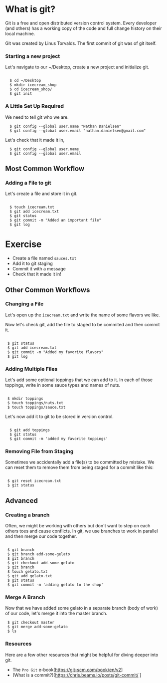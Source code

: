 # What is git?

Git is a free and open distributed version control system. Every developer (and others) has a working copy of the code and full change history on their local machine.

Git was created by Linus Torvalds. The first commit of git was of git itself.

### Starting a new project

Let's navigate to our ~/Desktop, create a new project and initialize git.

```

  $ cd ~/Desktop
  $ mkdir icecream_shop
  $ cd icecream_shop/
  $ git init

```

### A Little Set Up Required

We need to tell git who we are. 

```
  $ git config --global user.name "Nathan Danielsen"
  $ git config --global user.email "nathan.danielsen@gmail.com"
```

Let's check that it made it in,

```
  $ git config --global user.name
  $ git config --global user.email
```


## Most Common Workflow

### Adding a File to git

Let's create a file and store it in git.

```

  $ touch icecream.txt
  $ git add icecream.txt
  $ git status
  $ git commit -m "Added an important file"
  $ git log

```
# Exercise

- Create a file named `sauces.txt`
- Add it to git staging
- Commit it with a message
- Check that it made it in!

## Other Common Workflows

### Changing a File

Let's open up the `icecream.txt` and write the name of some flavors we like.

Now let's check git, add the file to staged to be commited and then commit it.

```

 $ git status
 $ git add icecream.txt
 $ git commit -m "Added my favorite flavors"
 $ git log

```

### Adding Multiple Files

Let's add some optional toppings that we can add to it. In each of those toppings, write in some sauce types and names of nuts.

```

 $ mkdir toppings
 $ touch toppings/nuts.txt
 $ touch toppings/sauce.txt

```

Let's now add it to git to be stored in version control.

```

  $ git add toppings
  $ git status
  $ git commit -m 'added my favorite toppings'

```


### Removing File from Staging

Sometimes we accidentally add a file(s) to be committed by mistake. We can reset them to remove them from being staged for a commit like this:

```

 $ git reset icecream.txt
 $ git status

```


## Advanced

### Creating a branch

Often, we might be working with others but don't want to step on each others toes and cause conflicts. In git, we use branches to work in parallel and then merge our code together.

```

 $ git branch
 $ git branch add-some-gelato
 $ git branch
 $ git checkout add-some-gelato
 $ git branch
 $ touch gelato.txt
 $ git add gelato.txt
 $ git status
 $ git commit -m 'adding gelato to the shop'

```


### Merge A Branch

Now that we have added some gelato in a separate branch (body of work) of our code, let's merge it into the master branch.

```
 $ git checkout master
 $ git merge add-some-gelato
 $ ls

```


### Resources

Here are a few other resources that might be helpful for diving deeper into git.

- The `Pro Git` e-book[https://git-scm.com/book/en/v2]
- (What is a commit?)[https://chris.beams.io/posts/git-commit/
]
